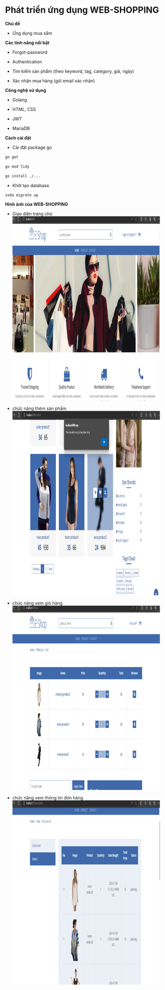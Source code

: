 # Phát triển ứng dụng WEB-SHOPPING

**Chủ đề**

- Ứng dụng mua sắm

**Các tính năng nổi bật**

- Forgot-password

- Authentication

- Tìm kiểm sản phẩm (theo keyword, tag, category, giá, ngày)

- Xác nhận mua hàng (gửi email xác nhận)

**Công nghệ sử dụng**

- Golang

- HTML, CSS

- JWT

- MariaDB

**Cách cài đặt**

- Cài đặt package go

```bash
go get
```

```bash
go mod tidy
```

```bash
go install ./...
```

- Khởi tạo database

```bash
soda migrate up
```

**Hình ảnh của WEB-SHOPPING**

- Giao diện trang chủ
  <img src="./trang_chu.png" width="" height="600">

- chức năng thêm sản phẩm
  <img src="./them_sp_vao_gio_hang.png" width="" height="600">

- chức năng xem giỏ hàng
  <img src="./xem_gio_hang.png" width="" height="600">

- chức năng xem thông tin đơn hàng
  <img src="./thong_tin_don_hang.png" width="" height="600">
